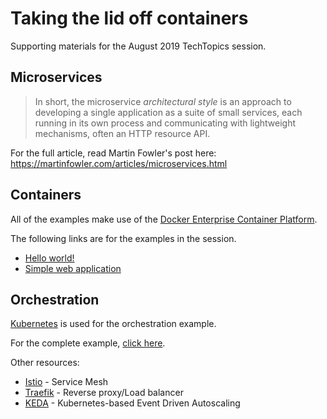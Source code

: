 # Taking the lid off containers
Supporting materials for the August 2019 TechTopics session.

## Microservices

> In short, the microservice *architectural style* is an approach to developing a single application as a suite of small services, each running in its own process and communicating with lightweight mechanisms, often an HTTP resource API.

For the full article, read Martin Fowler's post here: https://martinfowler.com/articles/microservices.html

## Containers

All of the examples make use of the [Docker Enterprise Container Platform](https://www.docker.com/).

The following links are for the examples in the session.
* [Hello world!](1-hello-world/README.md)
* [Simple web application](2-web-app/README.md)


## Orchestration

[Kubernetes](https://kubernetes.io/) is used for the orchestration example.

For the complete example, [click here](3-complete/README.md).

Other resources:
* [Istio](https://istio.io/) - Service Mesh
* [Traefik](https://traefik.io/) - Reverse proxy/Load balancer
* [KEDA](https://github.com/kedacore/keda) - Kubernetes-based Event Driven Autoscaling
